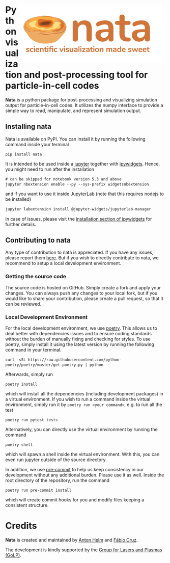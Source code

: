 <div>
  <img src="https://raw.githubusercontent.com/GoLP-IST/nata/master/docs/_static/nata-logo.png?token=AAKKMGXZXXRCACBKWRAZDFC6WLTBO" alt="nata logo" width=460 align="right"/>
  <h1 style="text-align:left">Python visualization and post-processing tool for particle-in-cell codes</h1>
</div>

**Nata** is a python package for post-processing and visualizing simulation
output for particle-in-cell codes. It utilizes the numpy interface to provide
a simple way to read, manipulate, and represent simulation output.

## Installing nata

Nata is available on PyPI. You can install it by running the following
command inside your terminal

```shell
pip install nata
```

It is intended to be used inside a [jupyter](https://jupyter.org/) together
with [ipywidgets](https://github.com/jupyter-widgets/ipywidgets). Hence, you
might need to run after the installation

```shell
# can be skipped for notebook version 5.3 and above
jupyter nbextension enable --py --sys-prefix widgetsnbextension
```

and if you want to use it inside JupyterLab (note that this requires nodejs
to be installed)

```bash
jupyter labextension install @jupyter-widgets/jupyterlab-manager
```

In case of issues, please visit the [installation section of ipywidgets](https://github.com/jupyter-widgets/ipywidgets/blob/master/docs/source/user_install.md)
for further details.

## Contributing to nata

Any type of contribution to nata is appreciated. If you have any issues,
please report them [here](https://github.com/GoLP-IST/nata/issues). But if
you wish to directly contribute to nata, we recommend to setup a local
development environment.

### Getting the source code

The source code is hosted on GitHub. Simply create a fork and apply your
changes. You can always push any changes to your local fork, but if you would
like to share your contribution, please create a pull request, so that it can
be reviewed.

### Local Development Environment

For the local development environment, we use
[poetry](https://python-poetry.org/). This allows us to deal better with
dependencies issues and to ensure coding standards without the burden of
manually fixing and checking for styles. To use poetry, simply install it
using the latest version by running the following command in your terminal.

```shell
curl -sSL https://raw.githubusercontent.com/python-poetry/poetry/master/get-poetry.py | python
```

Afterwards, simply run

```shell
poetry install
```

which will install all the dependencies (including development packages) in a
virtual environment. If you wish to run a command inside the virtual
environment, simply run it by `poetry run <your command>`, e.g. to run all
the test

```shell
poetry run pytest tests
```

Alternatively, you can directly use the virtual environment by running the
command

```shell
poetry shell
```

which will spawn a shell inside the virtual environment. With this, you can
even run jupyter outside of the source directory.

In addition, we use [pre-commit](https://pre-commit.com/) to help us keep
consistency in our development without any additional burden. Please use it
as well. Inside the root directory of the repository, run the command

```shell
poetry run pre-commit install
```

which will create commit hooks for you and modify files keeping a consistent
structure.

# Credits

**Nata** is created and maintained by [Anton Helm](https://github.com/ahelm)
and [Fábio Cruz](https://github.com/fabiocruz).

The development is kindly supported by the [Group for Lasers and Plasmas (GoLP)](http://epp.tecnico.ulisboa.pt/>).
